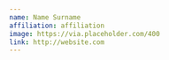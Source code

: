 ```yaml
---
name: Name Surname
affiliation: affiliation
image: https://via.placeholder.com/400
link: http://website.com
---
```

